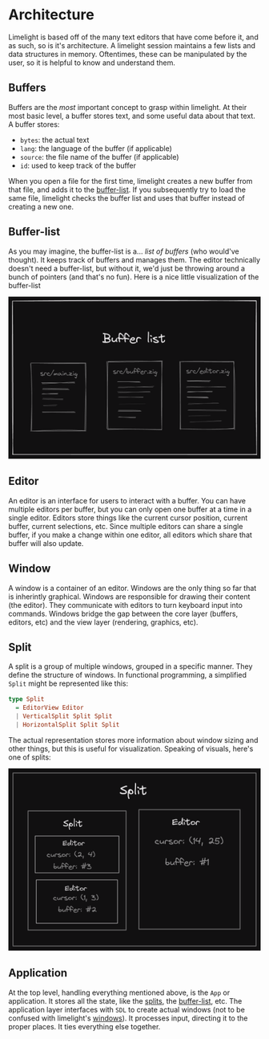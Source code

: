 # Architecture

Limelight is based off of the many text editors that have come before it, and as such, so is it's architecture. A limelight session maintains a few lists and data structures in memory. Oftentimes, these can be manipulated by the user, so it is helpful to know and understand them.

## Buffers

Buffers are the *most* important concept to grasp within limelight. At their most basic level, a buffer stores text, and some useful data about that text. A buffer stores:

- `bytes`: the actual text
- `lang`: the language of the buffer (if applicable)
- `source`: the file name of the buffer (if applicable)
- `id`: used to keep track of the buffer

When you open a file for the first time, limelight creates a new buffer from that file, and adds it to the [buffer-list](#Buffer-list). If you subsequently try to load the same file, limelight checks the buffer list and uses that buffer instead of creating a new one.

## Buffer-list

As you may imagine, the buffer-list is a... *list of buffers* (who would've thought). It keeps track of buffers and manages them. The editor technically doesn't need a buffer-list, but without it, we'd just be throwing around a bunch of pointers (and that's no fun). Here is a nice little visualization of the buffer-list

![A diagram featuring three different buffers and the title text "Buffer-list"](./media/diagrams/buffer-list.png)

## Editor 

An editor is an interface for users to interact with a buffer. You can have multiple editors per buffer, but you can only open one buffer at a time in a single editor. Editors store things like the current cursor position, current buffer, current selections, etc. Since multiple editors can share a single buffer, if you make a change within one editor, all editors which share that buffer will also update.

## Window

A window is a container of an editor. Windows are the only thing so far that is inherintly graphical. Windows are responsible for drawing their content (the editor). They communicate with editors to turn keyboard input into commands. Windows bridge the gap between the core layer (buffers, editors, etc) and the view layer (rendering, graphics, etc).

## Split

A split is a group of multiple windows, grouped in a specific manner. They define the structure of windows. In functional programming, a simplified `Split` might be represented like this:

```haskell
type Split
  = EditorView Editor
  | VerticalSplit Split Split
  | HorizontalSplit Split Split
```

The actual representation stores more information about window sizing and other things, but this is useful for visualization. Speaking of visuals, here's one of splits:

![A diagram featuring multiple window splits, similar to the textual description above](./media/diagrams/split.png)

## Application

At the top level, handling everything mentioned above, is the `App` or application. It stores all the state, like the [splits](#Split), the [buffer-list](#Buffer-list), etc. The application layer interfaces with `SDL` to create actual windows (not to be confused with limelight's [windows](#Window)). It processes input, directing it to the proper places. It ties everything else together.

